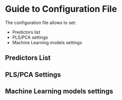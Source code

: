 # Guide to Configuration File

The configuration file allows to set:

- Predictors list
- PLS/PCA settings
- Machine Learning models settings

## Predictors List

## PLS/PCA Settings

## Machine Learning models settings
